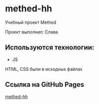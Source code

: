 # methed-hh
Учебный проект Methed

Проект выполнил: Слава

## Используются технологии:
- JS

HTML, CSS были в исходных файлах

## Ссылка на GitHub Pages
[methed-hh](https://slawaslawa.github.io/methed-hh/)
